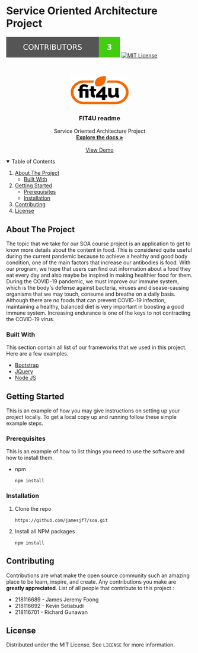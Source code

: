 # Service Oriented Architecture Project

[![Contributors][contributors-shield]][contributors-url]
[![MIT License][license-shield]][license-url]

<br />
<p align="center">
  <a href="https://github.com/jamesjf7/soa">
    <img src="views/images/fit4u.png" alt="Logo" width=160 height=80>
  </a>

  <h3 align="center">FIT4U readme</h3>

  <p align="center">
    Service Oriented Architecture Project
    <br />
    <a href="https://documenter.getpostman.com/view/14048279/TzRLkAHd"><strong>Explore the docs »</strong></a>
    <br />
    <br />
    <a href="http://fit4u.herokuapp.com/">View Demo</a>
  </p>
</p>

<details open="open">
  <summary>Table of Contents</summary>
  <ol>
    <li>
      <a href="#about-the-project">About The Project</a>
      <ul>
        <li><a href="#built-with">Built With</a></li>
      </ul>
    </li>
    <li>
      <a href="#getting-started">Getting Started</a>
      <ul>
        <li><a href="#prerequisites">Prerequisites</a></li>
        <li><a href="#installation">Installation</a></li>
      </ul>
    </li>
    <li><a href="#contributing">Contributing</a></li>
    <li><a href="#license">License</a></li>
  </ol>
</details>

<!-- ABOUT THE PROJECT -->

## About The Project

The topic that we take for our SOA course project is an application to get to know more details about the content in food. This is considered quite useful during the current pandemic because to achieve a healthy and good body condition, one of the main factors that increase our antibodies is food. With our program, we hope that users can find out information about a food they eat every day and also maybe be inspired in making healthier food for them.
During the COVID-19 pandemic, we must improve our immune system, which is the body's defense against bacteria, viruses and disease-causing organisms that we may touch, consume and breathe on a daily basis. Although there are no foods that can prevent COVID-19 infection, maintaining a healthy, balanced diet is very important in boosting a good immune system. Increasing endurance is one of the keys to not contracting the COVID-19 virus.

### Built With

This section contain all list of our frameworks that we used in this project. Here are a few examples.

-   [Bootstrap](https://getbootstrap.com)
-   [JQuery](https://jquery.com)
-   [Node JS](https://nodejs.dev/)

## Getting Started

This is an example of how you may give instructions on setting up your project locally.
To get a local copy up and running follow these simple example steps.

### Prerequisites

This is an example of how to list things you need to use the software and how to install them.

-   npm
    ```
    npm install
    ```

### Installation

1. Clone the repo
    ```
    https://github.com/jamesjf7/soa.git
    ```
2. Install all NPM packages
    ```
    npm install
    ```

## Contributing

Contributions are what make the open source community such an amazing place to be learn, inspire, and create. Any contributions you make are **greatly appreciated**. List of all people that contribute to this project :

-   218116689 - James Jeremy Foong
-   218116692 - Kevin Setiabudi
-   218116701 - Richard Gunawan

<!-- LICENSE -->

## License

Distributed under the MIT License. See `LICENSE` for more information.

<!-- MARKDOWN LINKS & IMAGES -->
<!-- https://www.markdownguide.org/basic-syntax/#reference-style-links -->

[contributors-shield]: contributors.svg
[contributors-url]: https://github.com/jamesjf7/soa/graphs/contributors
[license-shield]: https://img.shields.io/github/license/othneildrew/Best-README-Template.svg?style=for-the-badge
[license-url]: https://github.com/othneildrew/Best-README-Template/blob/master/LICENSE.txt
